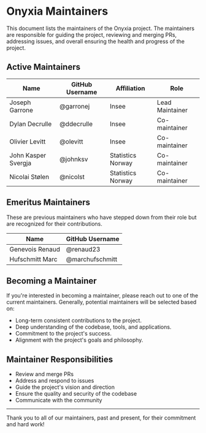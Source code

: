 # Onyxia Maintainers

This document lists the maintainers of the Onyxia project. The maintainers are responsible for guiding the project, reviewing and merging PRs, addressing issues, and overall ensuring the health and progress of the project.

## Active Maintainers

| Name             | GitHub Username   | Affiliation   | Role           |
| ---------------- | ----------------- | ------------- | -------------- |
| Joseph Garrone   | @garronej         | Insee         | Lead Maintainer |
| Dylan Decrulle   | @ddecrulle        | Insee         | Co-maintainer  |
| Olivier Levitt   | @olevitt          | Insee         | Co-maintainer  |
| John Kasper Svergja  | @johnksv          | Statistics Norway         | Co-maintainer  |
| Nicolai Stølen  | @nicolst          | Statistics Norway         | Co-maintainer  |

## Emeritus Maintainers

These are previous maintainers who have stepped down from their role but are recognized for their contributions.

| Name             | GitHub Username   |
| ---------------- | ----------------- |
| Genevois Renaud  | @renaud23         |
| Hufschmitt Marc  | @marchufschmitt   |

## Becoming a Maintainer

If you're interested in becoming a maintainer, please reach out to one of the current maintainers. Generally, potential maintainers will be selected based on:

- Long-term consistent contributions to the project.
- Deep understanding of the codebase, tools, and applications.
- Commitment to the project's success.
- Alignment with the project's goals and philosophy.

## Maintainer Responsibilities

- Review and merge PRs
- Address and respond to issues
- Guide the project's vision and direction
- Ensure the quality and security of the codebase
- Communicate with the community

---

Thank you to all of our maintainers, past and present, for their commitment and hard work!
